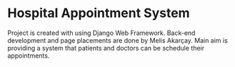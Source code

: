 # Hospital Appointment System

Project is created with using Django Web Framework. Back-end development and page placements are done by Melis Akarçay. 
Main aim is providing a system that patients and doctors can be schedule their appointments.
